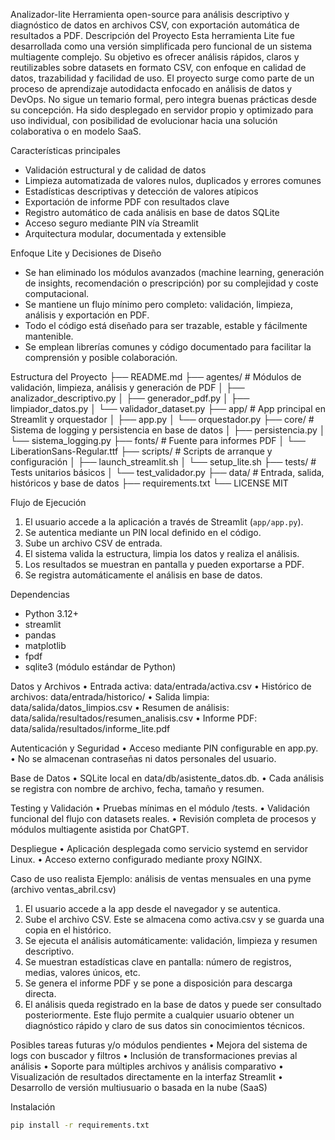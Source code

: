 Analizador-lite
Herramienta open-source para análisis descriptivo y diagnóstico de datos en archivos CSV, con exportación automática de resultados a PDF.
Descripción del Proyecto
Esta herramienta Lite fue desarrollada como una versión simplificada pero funcional de un sistema multiagente complejo.
Su objetivo es ofrecer análisis rápidos, claros y reutilizables sobre datasets en formato CSV, con enfoque en calidad de datos, trazabilidad y facilidad de uso.
El proyecto surge como parte de un proceso de aprendizaje autodidacta enfocado en análisis de datos y DevOps.
No sigue un temario formal, pero integra buenas prácticas desde su concepción.
Ha sido desplegado en servidor propio y optimizado para uso individual, con posibilidad de evolucionar hacia una solución colaborativa o en modelo SaaS.

Características principales
- Validación estructural y de calidad de datos
- Limpieza automatizada de valores nulos, duplicados y errores comunes
- Estadísticas descriptivas y detección de valores atípicos
- Exportación de informe PDF con resultados clave
- Registro automático de cada análisis en base de datos SQLite
- Acceso seguro mediante PIN vía Streamlit
- Arquitectura modular, documentada y extensible

Enfoque Lite y Decisiones de Diseño
- Se han eliminado los módulos avanzados (machine learning, generación de insights, recomendación o prescripción) por su complejidad y coste computacional.
- Se mantiene un flujo mínimo pero completo: validación, limpieza, análisis y exportación en PDF.
- Todo el código está diseñado para ser trazable, estable y fácilmente mantenible.
- Se emplean librerías comunes y código documentado para facilitar la comprensión y posible colaboración.

Estructura del Proyecto
├── README.md
├── agentes/ # Módulos de validación, limpieza, análisis y generación de PDF
│ ├── analizador_descriptivo.py
│ ├── generador_pdf.py
│ ├── limpiador_datos.py
│ └── validador_dataset.py
├── app/ # App principal en Streamlit y orquestador
│ ├── app.py
│ └── orquestador.py
├── core/ # Sistema de logging y persistencia en base de datos
│ ├── persistencia.py
│ └── sistema_logging.py
├── fonts/ # Fuente para informes PDF
│ └── LiberationSans-Regular.ttf
├── scripts/ # Scripts de arranque y configuración
│ ├── launch_streamlit.sh
│ └── setup_lite.sh
├── tests/ # Tests unitarios básicos
│ └── test_validador.py
├── data/ # Entrada, salida, históricos y base de datos
├── requirements.txt
└── LICENSE MIT

Flujo de Ejecución
1. El usuario accede a la aplicación a través de Streamlit (`app/app.py`).
2. Se autentica mediante un PIN local definido en el código.
3. Sube un archivo CSV de entrada.
4. El sistema valida la estructura, limpia los datos y realiza el análisis.
5. Los resultados se muestran en pantalla y pueden exportarse a PDF.
6. Se registra automáticamente el análisis en base de datos.

Dependencias
- Python 3.12+
- streamlit
- pandas
- matplotlib
- fpdf
- sqlite3 (módulo estándar de Python)

Datos y Archivos
•	Entrada activa: data/entrada/activa.csv
•	Histórico de archivos: data/entrada/historico/
•	Salida limpia: data/salida/datos_limpios.csv
•	Resumen de análisis: data/salida/resultados/resumen_analisis.csv
•	Informe PDF: data/salida/resultados/informe_lite.pdf

Autenticación y Seguridad
•	Acceso mediante PIN configurable en app.py.
•	No se almacenan contraseñas ni datos personales del usuario.

Base de Datos
•	SQLite local en data/db/asistente_datos.db.
•	Cada análisis se registra con nombre de archivo, fecha, tamaño y resumen.

Testing y Validación
•	Pruebas mínimas en el módulo /tests.
•	Validación funcional del flujo con datasets reales.
•	Revisión completa de procesos y módulos multiagente asistida por ChatGPT.

Despliegue
•	Aplicación desplegada como servicio systemd en servidor Linux.
•	Acceso externo configurado mediante proxy NGINX.

Caso de uso realista
Ejemplo: análisis de ventas mensuales en una pyme (archivo ventas_abril.csv)
1.	El usuario accede a la app desde el navegador y se autentica.
2.	Sube el archivo CSV. Este se almacena como activa.csv y se guarda una copia en el histórico.
3.	Se ejecuta el análisis automáticamente: validación, limpieza y resumen descriptivo.
4.	Se muestran estadísticas clave en pantalla: número de registros, medias, valores únicos, etc.
5.	Se genera el informe PDF y se pone a disposición para descarga directa.
6.	El análisis queda registrado en la base de datos y puede ser consultado posteriormente.
Este flujo permite a cualquier usuario obtener un diagnóstico rápido y claro de sus datos sin conocimientos técnicos.

Posibles tareas futuras y/o módulos pendientes
•	Mejora del sistema de logs con buscador y filtros
•	Inclusión de transformaciones previas al análisis
•	Soporte para múltiples archivos y análisis comparativo
•	Visualización de resultados directamente en la interfaz Streamlit
•	Desarrollo de versión multiusuario o basada en la nube (SaaS)


Instalación
```bash
pip install -r requirements.txt






